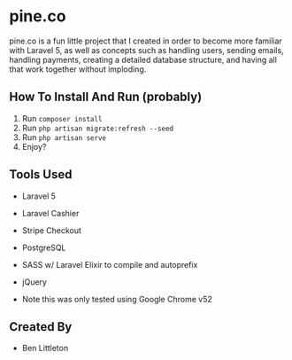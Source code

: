# pine.co
pine.co is a fun little project that I created in order to become more familiar with Laravel 5, as well as concepts such as handling users, sending emails, handling payments, creating a detailed database structure, and having all that work together without imploding.

## How To Install And Run (probably)

1. Run ```composer install```
2. Run ```php artisan migrate:refresh --seed```
3. Run ```php artisan serve```
4. Enjoy?

## Tools Used

* Laravel 5
* Laravel Cashier
* Stripe Checkout
* PostgreSQL
* SASS w/ Laravel Elixir to compile and autoprefix
* jQuery

* Note this was only tested using Google Chrome v52

## Created By

* Ben Littleton
